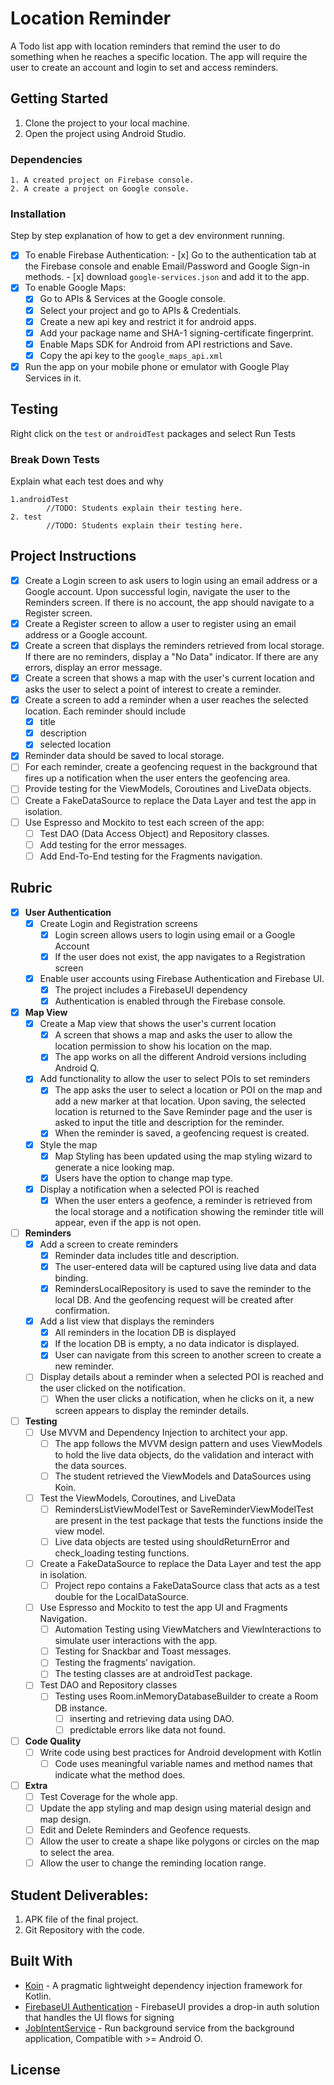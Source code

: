 # Location Reminder

A Todo list app with location reminders that remind the user to do something when he reaches a specific location. The app will require the user to create an account and login to set and access reminders.

## Getting Started

1. Clone the project to your local machine.
2. Open the project using Android Studio.

### Dependencies

```
1. A created project on Firebase console.
2. A create a project on Google console.
```

### Installation

Step by step explanation of how to get a dev environment running.

- [x] To enable Firebase Authentication:
        - [x] Go to the authentication tab at the Firebase console and enable Email/Password and Google Sign-in methods.
        - [x] download `google-services.json` and add it to the app.
- [x] To enable Google Maps:
    - [x] Go to APIs & Services at the Google console.
    - [x] Select your project and go to APIs & Credentials.
    - [x] Create a new api key and restrict it for android apps.
    - [x] Add your package name and SHA-1 signing-certificate fingerprint.
    - [x] Enable Maps SDK for Android from API restrictions and Save.
    - [x] Copy the api key to the `google_maps_api.xml`
- [x] Run the app on your mobile phone or emulator with Google Play Services in it.

## Testing

Right click on the `test` or `androidTest` packages and select Run Tests

### Break Down Tests

Explain what each test does and why

```
1.androidTest
        //TODO: Students explain their testing here.
2. test
        //TODO: Students explain their testing here.
```

## Project Instructions
- [x] Create a Login screen to ask users to login using an email address or a Google account.  Upon successful login, navigate the user to the Reminders screen.   If there is no account, the app should navigate to a Register screen.
- [x] Create a Register screen to allow a user to register using an email address or a Google account.
- [x] Create a screen that displays the reminders retrieved from local storage. If there are no reminders, display a   "No Data"  indicator.  If there are any errors, display an error message.
- [x] Create a screen that shows a map with the user's current location and asks the user to select a point of interest to create a reminder.
- [x] Create a screen to add a reminder when a user reaches the selected location.  Each reminder should include
    - [x] title
    - [x] description
    - [x] selected location
- [x] Reminder data should be saved to local storage.
- [ ] For each reminder, create a geofencing request in the background that fires up a notification when the user enters the geofencing area.
- [ ] Provide testing for the ViewModels, Coroutines and LiveData objects.
- [ ] Create a FakeDataSource to replace the Data Layer and test the app in isolation.
- [ ] Use Espresso and Mockito to test each screen of the app:
    - [ ] Test DAO (Data Access Object) and Repository classes.
    - [ ] Add testing for the error messages.
    - [ ] Add End-To-End testing for the Fragments navigation.

## Rubric
- [x] **User Authentication**
  - [x] Create Login and Registration screens
    - [x] Login screen allows users to login using email or a Google Account
    - [x] If the user does not exist, the app navigates to a Registration screen
  - [x] Enable user accounts using Firebase Authentication and Firebase UI.
    - [x] The project includes a FirebaseUI dependency
    - [x] Authentication is enabled through the Firebase console.
- [x] **Map View**
  - [x] Create a Map view that shows the user's current location
    - [x] A screen that shows a map and asks the user to allow the location permission to show his location on the map.
    - [x] The app works on all the different Android versions including Android Q.
  - [x] Add functionality to allow the user to select POIs to set reminders
    - [x] The app asks the user to select a location or POI on the map and add a new marker at that location. Upon saving, the selected location is returned to the Save Reminder page and the user is asked to input the title and description for the reminder.
    - [x] When the reminder is saved, a geofencing request is created.
  - [x] Style the map
    - [x] Map Styling has been updated using the map styling wizard to generate a nice looking map.
    - [x] Users have the option to change map type.
  - [x] Display a notification when a selected POI is reached
    - [x] When the user enters a geofence, a reminder is retrieved from the local storage and a notification showing the reminder title will appear, even if the app is not open.
- [ ] **Reminders**
  - [x] Add a screen to create reminders
    - [x] Reminder data includes title and description.
    - [x] The user-entered data will be captured using live data and data binding.
    - [x] RemindersLocalRepository is used to save the reminder to the local DB. And the geofencing request will be created after confirmation.
  - [x] Add a list view that displays the reminders
    - [x] All reminders in the location DB is displayed
    - [x] If the location DB is empty, a no data indicator is displayed.
    - [x] User can navigate from this screen to another screen to create a new reminder.
  - [ ] Display details about a reminder when a selected POI is reached and the user clicked on the notification.
    - [ ] When the user clicks a notification, when he clicks on it, a new screen appears to display the reminder details.
- [ ] **Testing**
  - [ ] Use MVVM and Dependency Injection to architect your app.
    - [ ] The app follows the MVVM design pattern and uses ViewModels to hold the live data objects, do the validation and interact with the data sources.
    - [ ] The student retrieved the ViewModels and DataSources using Koin.
  - [ ] Test the ViewModels, Coroutines, and LiveData
    - [ ] RemindersListViewModelTest or SaveReminderViewModelTest are present in the test package that tests the functions inside the view model.
    - [ ] Live data objects are tested using shouldReturnError and check_loading testing functions.
  - [ ] Create a FakeDataSource to replace the Data Layer and test the app in isolation.
    - [ ] Project repo contains a FakeDataSource class that acts as a test double for the LocalDataSource.
  - [ ] Use Espresso and Mockito to test the app UI and Fragments Navigation.
    - [ ] Automation Testing using ViewMatchers and ViewInteractions to simulate user interactions with the app.
    - [ ] Testing for Snackbar and Toast messages.
    - [ ] Testing the fragments’ navigation.
    - [ ] The testing classes are at androidTest package.
  - [ ] Test DAO and Repository classes
    - [ ] Testing uses Room.inMemoryDatabaseBuilder to create a Room DB instance.
      - [ ] inserting and retrieving data using DAO.
      - [ ] predictable errors like data not found.
- [ ] **Code Quality**
  - [ ] Write code using best practices for Android development with Kotlin
    - [ ] Code uses meaningful variable names and method names that indicate what the method does.
- [ ] **Extra**
  - [ ] Test Coverage for the whole app.
  - [ ] Update the app styling and map design using material design and map design.
  - [ ] Edit and Delete Reminders and Geofence requests.
  - [ ] Allow the user to create a shape like polygons or circles on the map to select the area.
  - [ ] Allow the user to change the reminding location range.

## Student Deliverables:

1. APK file of the final project.
2. Git Repository with the code.

## Built With

* [Koin](https://github.com/InsertKoinIO/koin) - A pragmatic lightweight dependency injection framework for Kotlin.
* [FirebaseUI Authentication](https://github.com/firebase/FirebaseUI-Android/blob/master/auth/README.md) - FirebaseUI provides a drop-in auth solution that handles the UI flows for signing
* [JobIntentService](https://developer.android.com/reference/androidx/core/app/JobIntentService) - Run background service from the background application, Compatible with >= Android O.

## License
